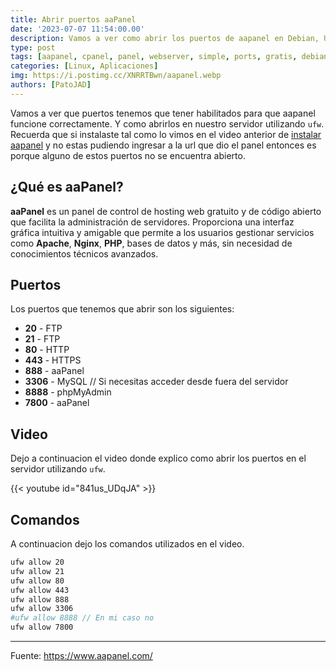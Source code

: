 ```yaml
---
title: Abrir puertos aaPanel
date: '2023-07-07 11:54:00.00'
description: Vamos a ver como abrir los puertos de aapanel en Debian, Ubuntu y Centos. De una forma simple y rapida.
type: post
tags: [aapanel, cpanel, panel, webserver, simple, ports, gratis, debian, ubuntu, centos, deepin, python, php, mysql, puertos, aapanel ports, abrir puertos, abrir puertos aapanel, configurar puertos, configurar puertos aapanel]
categories: [Linux, Aplicaciones]
img: https://i.postimg.cc/XNRRTBwn/aapanel.webp
authors: [PatoJAD]
---
```


Vamos a ver que puertos tenemos que tener habilitados para que aapanel funcione correctamente. Y como abrirlos en nuestro servidor utilizando `ufw`. Recuerda que si instalaste tal como lo vimos en el video anterior de [instalar aapanel](/post/2023/06/instalar-aapanel/) y no estas pudiendo ingresar a la url que dio el panel entonces es porque alguno de estos puertos no se encuentra abierto.

## ¿Qué es aaPanel?

**aaPanel** es un panel de control de hosting web gratuito y de código abierto que facilita la administración de servidores. Proporciona una interfaz gráfica intuitiva y amigable que permite a los usuarios gestionar servicios como **Apache**, **Nginx**, **PHP**, bases de datos y más, sin necesidad de conocimientos técnicos avanzados.

## Puertos

Los puertos que tenemos que abrir son los siguientes:

-   **20** - FTP
-   **21** - FTP
-   **80** - HTTP
-   **443** - HTTPS
-   **888** - aaPanel
-   **3306** - MySQL // Si necesitas acceder desde fuera del servidor
-   **8888** - phpMyAdmin
-   **7800** - aaPanel

## Video

Dejo a continuacion el video donde explico como abrir los puertos en el servidor utilizando `ufw`.

{{< youtube id="841us_UDqJA" >}}

## Comandos

A continuacion dejo los comandos utilizados en el video.

```bash
ufw allow 20
ufw allow 21
ufw allow 80
ufw allow 443
ufw allow 888
ufw allow 3306
#ufw allow 8888 // En mi caso no
ufw allow 7800
```

* * *

Fuente: <https://www.aapanel.com/>
